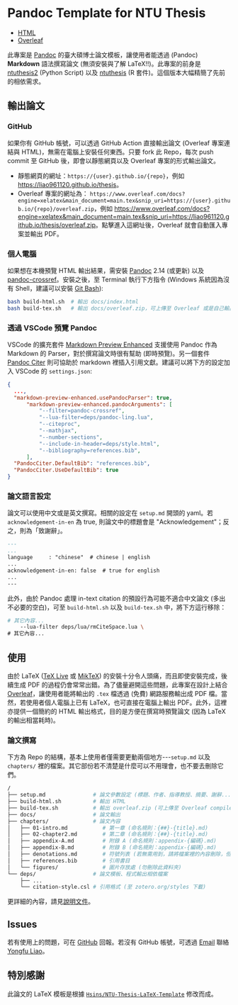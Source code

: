 # Pandoc Template for NTU Thesis

- [HTML](https://yongfu.name/thesis/)
- [Overleaf](https://www.overleaf.com/docs?snip_uri=https://yongfu.name/thesis/overleaf.zip&engine=xelatex&main_document=main.tex)


此專案是 [Pandoc](https://github.com/jgm/pandoc) 的臺大碩博士論文模板，讓使用者能透過 (Pandoc) **Markdown** 語法撰寫論文 (無須安裝與了解 LaTeX!!)。此專案的前身是 [ntuthesis2](https://github.com/liao961120/ntuthesis2) (Python Script) 以及 [ntuthesis](https://github.com/liao961120/ntuthesis) (R 套件)。這個版本大幅精簡了先前的相依需求。


輸出論文
------------------

### GitHub

如果你有 GitHub 帳號，可以透過 GitHub Action 直接輸出論文 (Overleaf 專案連結與 HTML)，無需在電腦上安裝任何東西。只要 fork 此 Repo，每次 push commit 至 GitHub 後，即會以靜態網頁以及 Overleaf 專案的形式輸出論文。

- 靜態網頁的網址：`https://{user}.github.io/{repo}`，例如 <https://liao961120.github.io/thesis>。
- Overleaf 專案的網址為： `https://www.overleaf.com/docs?engine=xelatex&main_document=main.tex&snip_uri=https://{user}.github.io/{repo}/overleaf.zip`，例如 <https://www.overleaf.com/docs?engine=xelatex&main_document=main.tex&snip_uri=https://liao961120.github.io/thesis/overleaf.zip>。點擊進入這網址後，Overleaf 就會自動匯入專案並輸出 PDF。


### 個人電腦

如果想在本機預覽 HTML 輸出結果，需安裝 [Pandoc](https://github.com/jgm/pandoc/releases) 2.14 (或更新) 以及 [pandoc-crossref](https://github.com/lierdakil/pandoc-crossref/releases)。安裝之後，至 Terminal 執行下方指令 (Windows 系統因為沒有 Shell，建議可以安裝 [Git Bash](https://gitforwindows.org)):

```bash
bash build-html.sh  # 輸出 docs/index.html
bash build-tex.sh   # 輸出 docs/overleaf.zip，可上傳至 Overleaf 或是自己輸出成 PDF
```

### 透過 VSCode 預覽 Pandoc

VSCode 的擴充套件 [Markdown Preview Enhanced](https://marketplace.visualstudio.com/items?itemName=shd101wyy.markdown-preview-enhanced) 支援使用 Pandoc 作為 Markdown 的 Parser，對於撰寫論文時很有幫助 (即時預覽)。另一個套件 [Pandoc Citer](https://marketplace.visualstudio.com/items?itemName=notZaki.pandocciter) 則可協助於 markdown 裡插入引用文獻。建議可以將下方的設定加入 VSCode 的 `settings.json`:

```json
{
  ...,
  "markdown-preview-enhanced.usePandocParser": true,
      "markdown-preview-enhanced.pandocArguments": [
          "--filter=pandoc-crossref",
          "--lua-filter=deps/pandoc-ling.lua",
          "--citeproc",
          "--mathjax",
          "--number-sections",
          "--include-in-header=deps/style.html",
          "--bibliography=references.bib",
      ],
  "PandocCiter.DefaultBib": "references.bib",
  "PandocCiter.UseDefaultBib": true
}
```


### 論文語言設定

論文可以使用中文或是英文撰寫。相關的設定在 `setup.md` 開頭的 yaml。若 
`acknowledgement-in-en` 為 true, 則論文中的標題會是 "Acknowledgement"；反之，則為「致謝辭」。

```markdown
---
...
language     : "chinese"  # chinese | english
...
acknowledgement-in-en: false  # true for english
...
---
```

此外，由於 Pandoc 處理 in-text citation 的預設行為可能不適合中文論文 (多出不必要的空白)，可至 `build-html.sh` 以及 `build-tex.sh` 中，將下方這行移除：

```bash
# 其它內容...
    --lua-filter deps/lua/rmCiteSpace.lua \
# 其它內容...
```


使用
------------------

由於 LaTeX ([TeX Live](https://www.tug.org/texlive) 或 [MikTeX](https://miktex.org)) 的安裝十分令人頭痛，而且即使安裝完成，後續生成 PDF 的過程仍會常常出錯。為了儘量避開這些問題，此專案在設計上結合 [Overleaf](https://www.overleaf.com)，讓使用者能將輸出的 `.tex` 檔透過 (免費) 網路服務輸出成 PDF 檔。當然，若使用者個人電腦上已有 LaTeX，也可直接在電腦上輸出 PDF。此外，這裡亦提供一個簡約的 HTML 輸出格式，目的是方便在撰寫時預覽論文 (因為 LaTeX 的輸出相當耗時)。


### 論文撰寫

下方為 Repo 的結構，基本上使用者僅需要更動兩個地方---`setup.md` 以及 `chapters/` 裡的檔案。其它部份若不清楚是什麼可以不用理會，也不要去刪除它們。

```bash
/
├── setup.md               # 論文參數設定 (標題、作者、指導教授、摘要、謝辭...)
├── build-html.sh          # 輸出 HTML
├── build-tex.sh           # 輸出 overleaf.zip (可上傳至 Overleaf compile)
├── docs/                  # 論文輸出
├── chapters/              # 論文內容
│   ├── 01-intro.md           # 第一章 (命名規則：{##}-{title}.md)
│   ├── 02-chapter2.md        # 第二章 (命名規則：{##}-{title}.md)
│   ├── appendix-A.md         # 附錄 A (命名規則：appendix-{編碼}.md)
│   ├── appendix-B.md         # 附錄 B (命名規則：appendix-{編碼}.md)
│   ├── denotations.md        # 符號列表 (若無需用到，請將檔案裡的內容刪除，但勿刪除此檔案)
│   ├── references.bib        # 引用書目
│   └── figures/              # 圖片存放處 (勿刪除此資料夾)
└── deps/                  # 論文模板、程式輸出相依檔案
    ├── ...
    └── citation-style.csl # 引用格式 (至 zotero.org/styles 下載)
```

更詳細的內容，請見[說明文件](https://yongfu.name/thesis/02-pandocSyntax.html)。


Issues
--------------------

若有使用上的問題，可在 [GitHub](https://github.com/liao961120/thesis/issues) 回報。若沒有 GitHub 帳號，可透過 [Email](liao961120@gmail.com) 聯絡 [Yongfu Liao](https://yongfu.name)。


特別感謝
--------------------

此論文的 LaTeX 模板是根據 [`Hsins/NTU-Thesis-LaTeX-Template`](https://github.com/Hsins/NTU-Thesis-LaTeX-Template) 修改而成。
